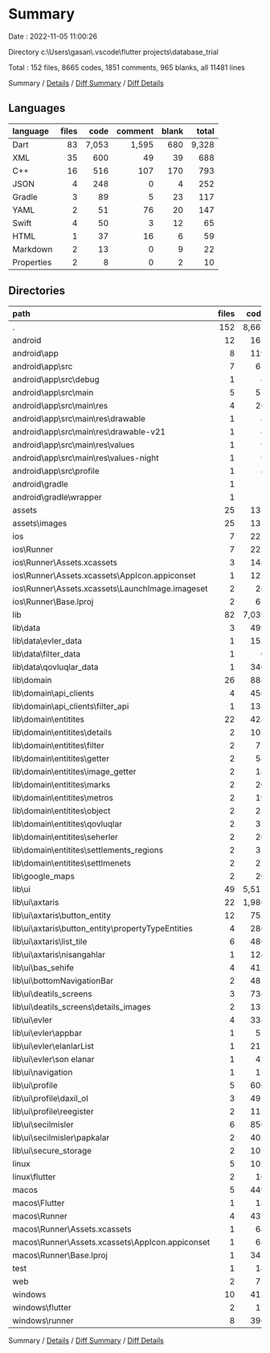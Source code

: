 # Summary

Date : 2022-11-05 11:00:26

Directory c:\\Users\\gasan\\.vscode\\flutter projects\\database_trial

Total : 152 files,  8665 codes, 1851 comments, 965 blanks, all 11481 lines

Summary / [Details](details.md) / [Diff Summary](diff.md) / [Diff Details](diff-details.md)

## Languages
| language | files | code | comment | blank | total |
| :--- | ---: | ---: | ---: | ---: | ---: |
| Dart | 83 | 7,053 | 1,595 | 680 | 9,328 |
| XML | 35 | 600 | 49 | 39 | 688 |
| C++ | 16 | 516 | 107 | 170 | 793 |
| JSON | 4 | 248 | 0 | 4 | 252 |
| Gradle | 3 | 89 | 5 | 23 | 117 |
| YAML | 2 | 51 | 76 | 20 | 147 |
| Swift | 4 | 50 | 3 | 12 | 65 |
| HTML | 1 | 37 | 16 | 6 | 59 |
| Markdown | 2 | 13 | 0 | 9 | 22 |
| Properties | 2 | 8 | 0 | 2 | 10 |

## Directories
| path | files | code | comment | blank | total |
| :--- | ---: | ---: | ---: | ---: | ---: |
| . | 152 | 8,665 | 1,851 | 965 | 11,481 |
| android | 12 | 162 | 52 | 36 | 250 |
| android\\app | 8 | 119 | 52 | 24 | 195 |
| android\\app\\src | 7 | 65 | 47 | 11 | 123 |
| android\\app\\src\\debug | 1 | 4 | 5 | 2 | 11 |
| android\\app\\src\\main | 5 | 57 | 38 | 8 | 103 |
| android\\app\\src\\main\\res | 4 | 26 | 32 | 6 | 64 |
| android\\app\\src\\main\\res\\drawable | 1 | 4 | 7 | 2 | 13 |
| android\\app\\src\\main\\res\\drawable-v21 | 1 | 4 | 7 | 2 | 13 |
| android\\app\\src\\main\\res\\values | 1 | 9 | 9 | 1 | 19 |
| android\\app\\src\\main\\res\\values-night | 1 | 9 | 9 | 1 | 19 |
| android\\app\\src\\profile | 1 | 4 | 4 | 1 | 9 |
| android\\gradle | 1 | 5 | 0 | 1 | 6 |
| android\\gradle\\wrapper | 1 | 5 | 0 | 1 | 6 |
| assets | 25 | 131 | 0 | 25 | 156 |
| assets\\images | 25 | 131 | 0 | 25 | 156 |
| ios | 7 | 222 | 2 | 9 | 233 |
| ios\\Runner | 7 | 222 | 2 | 9 | 233 |
| ios\\Runner\\Assets.xcassets | 3 | 148 | 0 | 4 | 152 |
| ios\\Runner\\Assets.xcassets\\AppIcon.appiconset | 1 | 122 | 0 | 1 | 123 |
| ios\\Runner\\Assets.xcassets\\LaunchImage.imageset | 2 | 26 | 0 | 3 | 29 |
| ios\\Runner\\Base.lproj | 2 | 61 | 2 | 2 | 65 |
| lib | 82 | 7,039 | 1,585 | 673 | 9,297 |
| lib\\data | 3 | 499 | 206 | 60 | 765 |
| lib\\data\\evler_data | 1 | 153 | 34 | 25 | 212 |
| lib\\data\\filter_data | 1 | 0 | 78 | 13 | 91 |
| lib\\data\\qovluqlar_data | 1 | 346 | 94 | 22 | 462 |
| lib\\domain | 26 | 884 | 151 | 174 | 1,209 |
| lib\\domain\\api_clients | 4 | 456 | 97 | 54 | 607 |
| lib\\domain\\api_clients\\filter_api | 1 | 138 | 50 | 18 | 206 |
| lib\\domain\\entitites | 22 | 428 | 54 | 120 | 602 |
| lib\\domain\\entitites\\details | 2 | 105 | 4 | 10 | 119 |
| lib\\domain\\entitites\\filter | 2 | 72 | 14 | 15 | 101 |
| lib\\domain\\entitites\\getter | 2 | 54 | 4 | 10 | 68 |
| lib\\domain\\entitites\\image_getter | 2 | 18 | 4 | 10 | 32 |
| lib\\domain\\entitites\\marks | 2 | 20 | 4 | 11 | 35 |
| lib\\domain\\entitites\\metros | 2 | 19 | 4 | 11 | 34 |
| lib\\domain\\entitites\\object | 2 | 25 | 4 | 11 | 40 |
| lib\\domain\\entitites\\qovluqlar | 2 | 37 | 4 | 9 | 50 |
| lib\\domain\\entitites\\seherler | 2 | 20 | 4 | 11 | 35 |
| lib\\domain\\entitites\\settlements_regions | 2 | 31 | 4 | 11 | 46 |
| lib\\domain\\entitites\\settlmenets | 2 | 27 | 4 | 11 | 42 |
| lib\\google_maps | 2 | 20 | 0 | 6 | 26 |
| lib\\ui | 49 | 5,517 | 1,217 | 420 | 7,154 |
| lib\\ui\\axtaris | 22 | 1,980 | 644 | 185 | 2,809 |
| lib\\ui\\axtaris\\button_entity | 12 | 752 | 48 | 88 | 888 |
| lib\\ui\\axtaris\\button_entity\\propertyTypeEntities | 4 | 280 | 16 | 33 | 329 |
| lib\\ui\\axtaris\\list_tile | 6 | 480 | 35 | 41 | 556 |
| lib\\ui\\axtaris\\nisangahlar | 1 | 124 | 12 | 9 | 145 |
| lib\\ui\\bas_sehife | 4 | 412 | 135 | 23 | 570 |
| lib\\ui\\bottomNavigationBar | 2 | 481 | 158 | 37 | 676 |
| lib\\ui\\deatils_screens | 3 | 734 | 26 | 34 | 794 |
| lib\\ui\\deatils_screens\\details_images | 2 | 135 | 12 | 8 | 155 |
| lib\\ui\\evler | 4 | 334 | 57 | 28 | 419 |
| lib\\ui\\evler\\appbar | 1 | 51 | 1 | 4 | 56 |
| lib\\ui\\evler\\elanlarList | 1 | 215 | 52 | 17 | 284 |
| lib\\ui\\evler\\son elanar | 1 | 42 | 3 | 3 | 48 |
| lib\\ui\\navigation | 1 | 17 | 2 | 4 | 23 |
| lib\\ui\\profile | 5 | 606 | 28 | 26 | 660 |
| lib\\ui\\profile\\daxil_ol | 3 | 491 | 23 | 15 | 529 |
| lib\\ui\\profile\\reegister | 2 | 115 | 5 | 11 | 131 |
| lib\\ui\\secilmisler | 6 | 850 | 115 | 56 | 1,021 |
| lib\\ui\\secilmisler\\papkalar | 2 | 403 | 63 | 27 | 493 |
| lib\\ui\\secure_storage | 2 | 103 | 52 | 27 | 182 |
| linux | 5 | 102 | 27 | 38 | 167 |
| linux\\flutter | 2 | 16 | 9 | 11 | 36 |
| macos | 5 | 449 | 3 | 12 | 464 |
| macos\\Flutter | 1 | 18 | 3 | 4 | 25 |
| macos\\Runner | 4 | 431 | 0 | 8 | 439 |
| macos\\Runner\\Assets.xcassets | 1 | 68 | 0 | 1 | 69 |
| macos\\Runner\\Assets.xcassets\\AppIcon.appiconset | 1 | 68 | 0 | 1 | 69 |
| macos\\Runner\\Base.lproj | 1 | 343 | 0 | 1 | 344 |
| test | 1 | 14 | 10 | 7 | 31 |
| web | 2 | 72 | 16 | 7 | 95 |
| windows | 10 | 413 | 80 | 131 | 624 |
| windows\\flutter | 2 | 17 | 9 | 11 | 37 |
| windows\\runner | 8 | 396 | 71 | 120 | 587 |

Summary / [Details](details.md) / [Diff Summary](diff.md) / [Diff Details](diff-details.md)